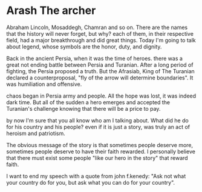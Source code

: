 # Arash The archer

Abraham Lincoln, Mosaddegh, Chamran and so on. There are the names that the history will never forget, but why?
each of them, in their respective field, had a major breakthrough and did great things. Today I'm going to talk about legend, whose symbols are the honor, duty, and dignity.

Back in the ancient Persia, when it was the time of heroes. there was a great not ending battle between Persia and Turanian. After a long period of fighting, the Persia proposed a truth. But the Afrasiab, King of The Turanian declared a counterproposal, "fly of the arrow will determine boundaries". It was humiliation and offensive.

chaos began in Persia army and people. All the hope was lost, it was indeed dark time. But all of the sudden a hero emerges and accepted the Turanian's challenge knowing that there will be a price to pay.

by now I'm sure that you all know who am I talking about. What did he do for his country and his people? even if it is just a story, was truly an act of heroism and patriotism.

The obvious message of the story is that sometimes people deserve more, sometimes people deserve to have their faith rewarded. I personally believe that there must exist some people "like our hero in the story" that reward faith.

I want to end my speech with a quote from john f.kenedy: "Ask not what your country do for you, but ask what you can do for your country".
